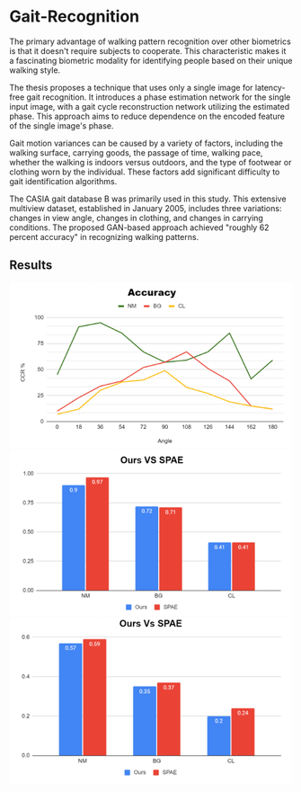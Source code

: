 # Gait-Recognition
The primary advantage of walking pattern recognition over other biometrics is that it doesn't require subjects to cooperate. This characteristic makes it a fascinating biometric modality for identifying people based on their unique walking style.

The thesis proposes a technique that uses only a single image for latency-free gait recognition. It introduces a phase estimation network for the single input image, with a gait cycle reconstruction network utilizing the estimated phase. This approach aims to reduce dependence on the encoded feature of the single image's phase.

Gait motion variances can be caused by a variety of factors, including the walking surface, carrying goods, the passage of time, walking pace, whether the walking is indoors versus outdoors, and the type of footwear or clothing worn by the individual. These factors add significant difficulty to gait identification algorithms.

The CASIA gait database B was primarily used in this study. This extensive multiview dataset, established in January 2005, includes three variations: changes in view angle, changes in clothing, and changes in carrying conditions. The proposed GAN-based approach achieved "roughly 62 percent accuracy" in recognizing walking patterns.

## Results
![output1](https://github.com/Sadi-Rahman/Gait-Recognition/blob/main/imgs/Capture1.PNG)
![output2](https://github.com/Sadi-Rahman/Gait-Recognition/blob/main/imgs/Capture2.PNG)
![output](https://github.com/Sadi-Rahman/Gait-Recognition/blob/main/imgs/Capture3.PNG)